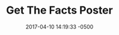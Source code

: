 ---
layout: item
category: item
id: "#0071"
loc: "071000"
title: "Get The Facts Poster"
permalink: /facts-poster/
store: true
size: '12″ x 18″'

date: 2017-04-10 14:19:33 -0500

front-pic: facts-poster-front.jpg
social-pic: facts-poster-social.jpg

issues: Abortion
type: Poster
target-age: Teens, Young Adults, Adults
target-audience: Church Groups, College Students, High School Students, Pregnancy Resource Center, Pro-life Organizations, Sidewalk Counselors, Youth Group
language: English

comment: true
share: true
no-description: true
---